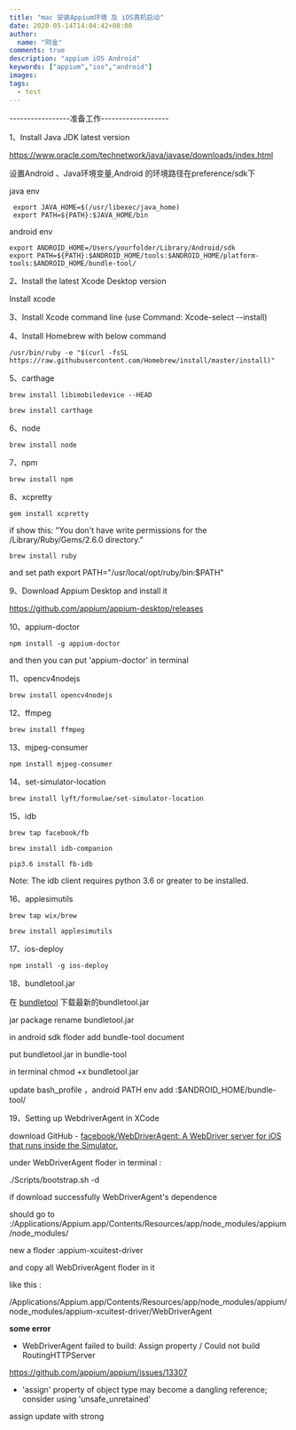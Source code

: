 ```yaml
---
title: "mac 安装Appium环境 及 iOS真机启动"
date: 2020-05-14T14:04:42+08:00
author:
  name: "阿金"
comments: true
description: "appium iOS Android"
keywords: ["appium","ios","android"]
images:
tags:
  - test
---
```


-----------------准备工作-------------------

1、Install Java JDK latest version

https://www.oracle.com/technetwork/java/javase/downloads/index.html


设置Android 、Java环境变量,Android 的环境路径在preference/sdk下

java env
```
 export JAVA_HOME=$(/usr/libexec/java_home)
 export PATH=${PATH}:$JAVA_HOME/bin

```
android env
```
export ANDROID_HOME=/Users/yourfolder/Library/Android/sdk
export PATH=${PATH}:$ANDROID_HOME/tools:$ANDROID_HOME/platform-tools:$ANDROID_HOME/bundle-tool/
```

2、Install the latest Xcode Desktop version

Install xcode 



3、Install Xcode command line (use Command: Xcode-select --install)


4、Install Homebrew with below command 
```
/usr/bin/ruby -e "$(curl -fsSL https://raw.githubusercontent.com/Homebrew/install/master/install)"
```

5、carthage
```
brew install libimobiledevice --HEAD

brew install carthage
```

6、node
```
brew install node
```

7、npm
```
brew install npm
```

8、xcpretty

```
gem install xcpretty
```

if show this: "You don't have write permissions for the /Library/Ruby/Gems/2.6.0 directory."
```
brew install ruby
```
and set path export PATH="/usr/local/opt/ruby/bin:$PATH"


9、Download Appium Desktop and install it

https://github.com/appium/appium-desktop/releases



10、appium-doctor
```
npm install -g appium-doctor

```
and then you can put 'appium-doctor' in terminal 


11、opencv4nodejs
```
brew install opencv4nodejs
```
12、ffmpeg
```
brew install ffmpeg
```

13、mjpeg-consumer
```
npm install mjpeg-consumer
```
14、set-simulator-location
```
brew install lyft/formulae/set-simulator-location
```
15、idb
```
brew tap facebook/fb

brew install idb-companion

pip3.6 install fb-idb
```
Note: The idb client requires python 3.6 or greater to be installed.

16、applesimutils
```
brew tap wix/brew

brew install applesimutils
```
17、ios-deploy
```
npm install -g ios-deploy

```
18、bundletool.jar

在 [bundletool](https://github.com/google/bundletool/releases) 下载最新的bundletool.jar

jar package rename bundletool.jar

in android sdk floder add bundle-tool document

put bundletool.jar in bundle-tool

in terminal chmod +x bundletool.jar


update bash_profile ，android PATH env add   :$ANDROID_HOME/bundle-tool/


19、Setting up WebdriverAgent in XCode


download GitHub - [facebook/WebDriverAgent: A WebDriver server for iOS that runs inside the Simulator.](https://github.com/facebookarchive/WebDriverAgent)

under WebDriverAgent floder in terminal :

./Scripts/bootstrap.sh -d

if download successfully  WebDriverAgent's dependence

should go to :/Applications/Appium.app/Contents/Resources/app/node_modules/appium/node_modules/

new a floder :appium-xcuitest-driver

and copy all WebDriverAgent floder in it 

like this :

/Applications/Appium.app/Contents/Resources/app/node_modules/appium/node_modules/appium-xcuitest-driver/WebDriverAgent



**some error**

- WebDriverAgent failed to build: Assign property / Could not build RoutingHTTPServer

https://github.com/appium/appium/issues/13307


- 'assign' property of object type may become a dangling reference; consider using 'unsafe_unretained'

assign update with strong 

